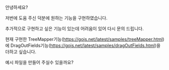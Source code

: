 안녕하세요?

저번에 도움 주신 덕분에 원하는 기능을 구현하였습니다.

추가적으로 구현하고 싶은 기능이 있는데 어려움이 있어 다시 문의 드립니다.

현재 구현한 TreeMapper기능(https://gojs.net/latest/samples/treeMapper.html)에 DragOutFields기능(https://gojs.net/latest/samples/dragOutFields.html)을 더하고 싶습니다.

예시 파일을 만들어 주실수 있을까요?
